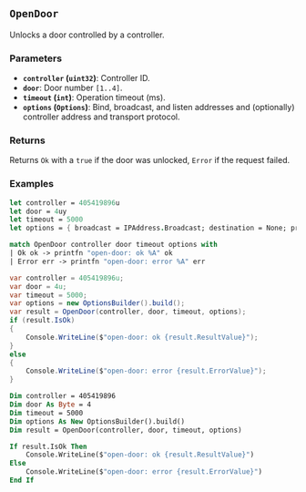 ## **`OpenDoor`**

Unlocks a door controlled by a controller.

### Parameters
- **`controller` (`uint32`)**: Controller ID.
- **`door`**: Door number `[1..4]`.
- **`timeout` (`int`)**: Operation timeout (ms).
- **`options` (`Options`)**: Bind, broadcast, and listen addresses and (optionally) controller address and transport protocol.

### Returns
Returns `Ok` with a `true` if the door was unlocked, `Error` if the request failed.

### Examples
```fsharp
let controller = 405419896u
let door = 4uy
let timeout = 5000
let options = { broadcast = IPAddress.Broadcast; destination = None; protoocol = None; debug = true }

match OpenDoor controller door timeout options with
| Ok ok -> printfn "open-door: ok %A" ok
| Error err -> printfn "open-door: error %A" err
```

```csharp
var controller = 405419896u;
var door = 4u;
var timeout = 5000;
var options = new OptionsBuilder().build();
var result = OpenDoor(controller, door, timeout, options);
if (result.IsOk)
{
    Console.WriteLine($"open-door: ok {result.ResultValue}");
}
else
{
    Console.WriteLine($"open-door: error {result.ErrorValue}");
}
```

```vb
Dim controller = 405419896
Dim door As Byte = 4
Dim timeout = 5000
Dim options As New OptionsBuilder().build()
Dim result = OpenDoor(controller, door, timeout, options)

If result.IsOk Then
    Console.WriteLine($"open-door: ok {result.ResultValue}")
Else
    Console.WriteLine($"open-door: error {result.ErrorValue}")
End If
```

